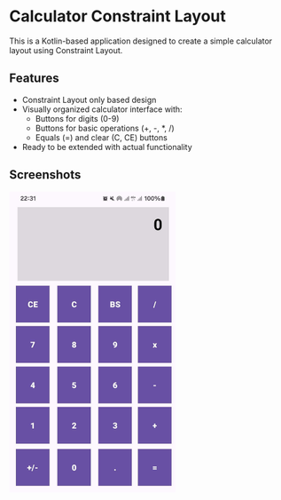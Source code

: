 # Calculator Constraint Layout

This is a Kotlin-based application designed to create a simple calculator layout using Constraint Layout. 

## Features

- Constraint Layout only based design
- Visually organized calculator interface with:
  - Buttons for digits (0-9)
  - Buttons for basic operations (+, -, *, /)
  - Equals (=) and clear (C, CE) buttons
- Ready to be extended with actual functionality

## Screenshots

<div>
<img src="./Calculator_Constraint_Layout.jpg" title="Calculator Constraint Layout example" width="300"/>
</div>
